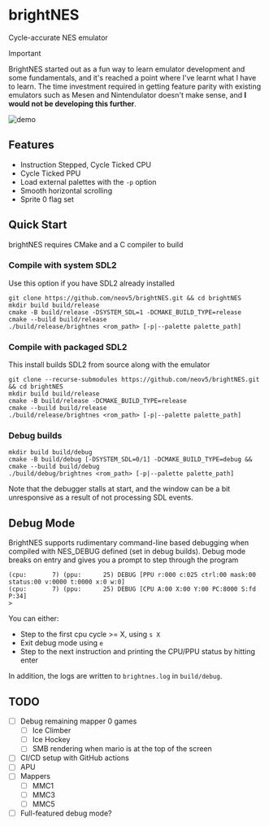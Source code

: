 # brightNES

Cycle-accurate NES emulator

> [!IMPORTANT]
> BrightNES started out as a fun way to learn 
> emulator development and some fundamentals, and it's reached a point where 
> I've learnt what I have to learn. The time investment required in getting 
> feature parity with existing emulators such as Mesen and Nintendulator 
> doesn't make sense, and **I would not be developing this further**.

![demo](ghimg/demo.png)

## Features

- Instruction Stepped, Cycle Ticked CPU
- Cycle Ticked PPU
- Load external palettes with the `-p` option
- Smooth horizontal scrolling 
- Sprite 0 flag set

## Quick Start

brightNES requires CMake and a C compiler to build

### Compile with system SDL2

Use this option if you have SDL2 already installed

```
git clone https://github.com/neov5/brightNES.git && cd brightNES
mkdir build build/release
cmake -B build/release -DSYSTEM_SDL=1 -DCMAKE_BUILD_TYPE=release
cmake --build build/release
./build/release/brightnes <rom_path> [-p|--palette palette_path]
```

### Compile with packaged SDL2

This install builds SDL2 from source along with the emulator

```
git clone --recurse-submodules https://github.com/neov5/brightNES.git && cd brightNES
mkdir build build/release
cmake -B build/release -DCMAKE_BUILD_TYPE=release
cmake --build build/release
./build/release/brightnes <rom_path> [-p|--palette palette_path]
```

### Debug builds

```
mkdir build build/debug
cmake -B build/debug [-DSYSTEM_SDL=0/1] -DCMAKE_BUILD_TYPE=debug && cmake --build build/debug
./build/debug/brightnes <rom_path> [-p|--palette palette_path]
```

Note that the debugger stalls at start, and the window can be a bit 
unresponsive as a result of not processing SDL events.

## Debug Mode

BrightNES supports rudimentary command-line based debugging when compiled 
with NES_DEBUG defined (set in debug builds). Debug mode breaks on entry and 
gives you a prompt to step through the program

```
(cpu:       7) (ppu:      25) DEBUG [PPU r:000 c:025 ctrl:00 mask:00 status:00 v:0000 t:0000 x:0 w:0]
(cpu:       7) (ppu:      25) DEBUG [CPU A:00 X:00 Y:00 PC:8000 S:fd P:34]
>
```

You can either:
- Step to the first cpu cycle >= X, using `s X`
- Exit debug mode using `e`
- Step to the next instruction and printing the CPU/PPU status by hitting enter

In addition, the logs are written to `brightnes.log` in `build/debug`.

## TODO

- [ ] Debug remaining mapper 0 games
  - [ ] Ice Climber 
  - [ ] Ice Hockey
  - [ ] SMB rendering when mario is at the top of the screen
- [ ] CI/CD setup with GitHub actions
- [ ] APU
- [ ] Mappers
  - [ ] MMC1
  - [ ] MMC3
  - [ ] MMC5
- [ ] Full-featured debug mode?
